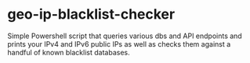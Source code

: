# geo-ip-blacklist-checker
Simple Powershell script that queries various dbs and API endpoints and prints your IPv4 and IPv6 public IPs as well as checks them against a handful of known blacklist databases.
